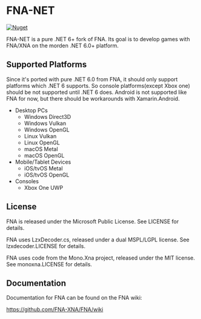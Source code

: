 # FNA-NET
[![Nuget](https://img.shields.io/nuget/vpre/FNA.NET)](https://www.nuget.org/packages/FNA.NET/)

FNA-NET is a pure .NET 6+ fork of FNA. Its goal is to develop games with FNA/XNA on the morden .NET 6.0+ platform.

## Supported Platforms

Since it's ported with pure .NET 6.0 from FNA, it should only support platforms which .NET 6 supports. So console platforms(except Xbox one) should be not supported until .NET 6 does. Android is not supported like FNA for now, but there should be workarounds with Xamarin.Android.

 - Desktop PCs
   - Windows Direct3D
   - Windows Vulkan
   - Windows OpenGL
   - Linux Vulkan
   - Linux OpenGL
   - macOS Metal
   - macOS OpenGL
 - Mobile/Tablet Devices
   - iOS/tvOS Metal
   - iOS/tvOS OpenGL
 - Consoles
   - Xbox One UWP

## License

FNA is released under the Microsoft Public License. See LICENSE for details.

FNA uses LzxDecoder.cs, released under a dual MSPL/LGPL license.
See lzxdecoder.LICENSE for details.

FNA uses code from the Mono.Xna project, released under the MIT license.
See monoxna.LICENSE for details.

## Documentation

Documentation for FNA can be found on the FNA wiki:

https://github.com/FNA-XNA/FNA/wiki

